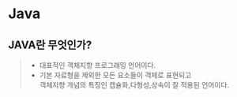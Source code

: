 # Java

## JAVA란 무엇인가?

> - 대표적인 객체지향 프로그래밍 언어이다.   
> - 기본 자료형을 제외한 모든 요소들이 객체로 표현되고   
    객체지향 개념의 특징인 캡슐화,다형성,상속이 잘 적용된 언어이다.